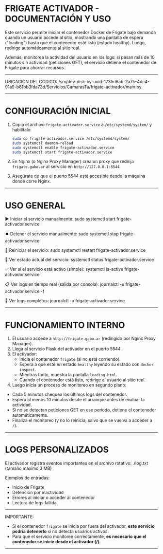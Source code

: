 FRIGATE ACTIVADOR - DOCUMENTACIÓN Y USO
========================================

Este servicio permite iniciar el contenedor Docker de Frigate bajo demanda 
cuando un usuario accede al sitio, mostrando una pantalla de espera ("loading") 
hasta que el contenedor esté listo (estado healthy). 
Luego, redirige automáticamente al sitio real. 

Además, monitorea la actividad del usuario en los logs: 
si pasan más de 10 minutos sin actividad (peticiones GET), 
el servicio detiene el contenedor de Frigate para ahorrar recursos.

--------------------------------------------------
UBICACIÓN DEL CÓDIGO:
  /srv/dev-disk-by-uuid-1735d6ab-2a75-4dc4-91a9-b81bb3fda73d/Servicios/CamarasTa/frigate-activador/main.py

--------------------------------------------------
CONFIGURACIÓN INICIAL
=====================

1. Copia el archivo `frigate-activador.service` a `/etc/systemd/system/` y habilítalo:

   ```bash
   sudo cp frigate-activador.service /etc/systemd/system/
   sudo systemctl daemon-reload
   sudo systemctl enable frigate-activador.service
   sudo systemctl start frigate-activador.service
   ```

2. En Nginx (o Nginx Proxy Manager) crea un proxy que redirija `frigate.gabo.ar` al servicio en `http://127.0.0.1:5544`.

3. Asegúrate de que el puerto 5544 esté accesible desde la máquina donde corre Nginx.

--------------------------------------------------
USO GENERAL
===========

▶️ Iniciar el servicio manualmente:
  sudo systemctl start frigate-activador.service

⏹️ Detener el servicio manualmente:
  sudo systemctl stop frigate-activador.service

🔁 Reiniciar el servicio:
  sudo systemctl restart frigate-activador.service

🔎 Ver estado actual del servicio:
  systemctl status frigate-activador.service

✅ Ver si el servicio está activo (simple):
  systemctl is-active frigate-activador.service

📋 Ver logs en tiempo real (salida por consola):
  journalctl -u frigate-activador.service -f

📅 Ver logs completos:
  journalctl -u frigate-activador.service


--------------------------------------------------
FUNCIONAMIENTO INTERNO
======================

1. El usuario accede a `http://frigate.gabo.ar` (redirigido por Nginx Proxy Manager).
2. Llega al servicio Flask del activador en el puerto 5544.
3. El activador:
   - Inicia el contenedor `frigate` (si no está corriendo).
   - Espera a que esté en estado `healthy` leyendo su estado con `docker inspect`.
   - Mientras tanto, muestra la pantalla `loading.html`.
   - Cuando el contenedor está listo, redirige al usuario al sitio real.
4. Luego inicia un proceso de monitoreo en segundo plano:
  - Cada 5 minutos chequea los últimos logs del contenedor.
  - Espera al menos 10 minutos desde el arranque antes de evaluar la actividad.
  - Si no se detectan peticiones GET en ese período, detiene el contenedor automáticamente.
   - Finaliza el monitoreo (y no lo reinicia, salvo que se vuelva a acceder a `/`).

--------------------------------------------------
LOGS PERSONALIZADOS
===================

El activador registra eventos importantes en el archivo rotativo:
  ./log.txt (tamaño máximo 3 MB)

Ejemplos de entradas:
  - Inicio de Frigate
  - Detención por inactividad
  - Errores al iniciar o acceder al contenedor
  - Lectura de logs fallida

--------------------------------------------------

IMPORTANTE:
  - Si el contenedor `frigate` se inicia por fuera del activador, 
    **este servicio podría detenerlo** si no detecta usuarios activos.
  - Para que el servicio monitoree correctamente, 
    **es necesario que el contenedor se inicie desde el activador (/)**.

--------------------------------------------------
